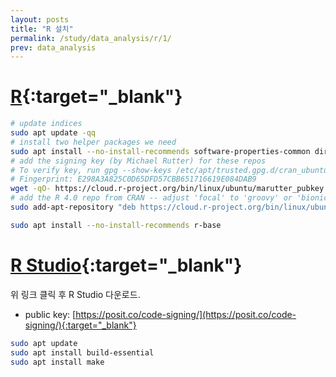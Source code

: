 ```yaml
---
layout: posts
title: "R 설치"
permalink: /study/data_analysis/r/1/
prev: data_analysis
---
```


# [R](https://cran.r-project.org/mirrors.html){:target="_blank"}

```bash
# update indices
sudo apt update -qq
# install two helper packages we need
sudo apt install --no-install-recommends software-properties-common dirmngr
# add the signing key (by Michael Rutter) for these repos
# To verify key, run gpg --show-keys /etc/apt/trusted.gpg.d/cran_ubuntu_key.asc
# Fingerprint: E298A3A825C0D65DFD57CBB651716619E084DAB9
wget -qO- https://cloud.r-project.org/bin/linux/ubuntu/marutter_pubkey.asc | sudo tee -a /etc/apt/trusted.gpg.d/cran_ubuntu_key.asc
# add the R 4.0 repo from CRAN -- adjust 'focal' to 'groovy' or 'bionic' as needed
sudo add-apt-repository "deb https://cloud.r-project.org/bin/linux/ubuntu $(lsb_release -cs)-cran40/"
```

```bash
sudo apt install --no-install-recommends r-base
```

# [R Studio](https://posit.co/download/rstudio-desktop/){:target="_blank"}

위 링크 클릭 후 R Studio 다운로드.

- public key: [https://posit.co/code-signing/](https://posit.co/code-signing/){:target="_blank"}

```bash
sudo apt update
sudo apt install build-essential
sudo apt install make
```
